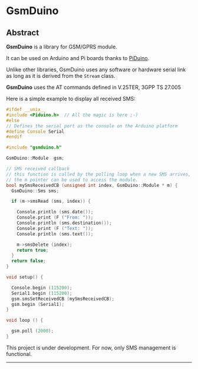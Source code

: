 # GsmDuino

## Abstract

**GsmDuino** is a library for GSM/GPRS module. 

It can be used on Arduino and Pi boards thanks to 
[PiDuino](https://github.com/epsilonrt/piduino).


Unlike other libraries, GsmDuino uses any software or hardware serial link as 
long as it is derived from the `Stream` class.

**GsmDuino** uses the AT commands defined in V.25TER, 3GPP TS 27.005

Here is a simple example to display all received SMS:

```c++
#ifdef __unix__
#include <Piduino.h>  // All the magic is here ;-)
#else
// Defines the serial port as the console on the Arduino platform
#define Console Serial
#endif

#include "gsmduino.h"

GsmDuino::Module  gsm;

// SMS received callback
// this function is called by the polling loop when a new SMS arrives,
// the m pointer can be used to access the module.
bool mySmsReceivedCB (unsigned int index, GsmDuino::Module * m) {
  GsmDuino::Sms sms;

  if (m->smsRead (sms, index)) {

    Console.println (sms.date());
    Console.print (F ("From: "));
    Console.println (sms.destination());
    Console.print (F ("Text: "));
    Console.println (sms.text());

    m->smsDelete (index);
    return true;
  }
  return false;
}

void setup() {

  Console.begin (115200);
  Serial1.begin (115200);
  gsm.smsSetReceivedCB (mySmsReceivedCB);
  gsm.begin (Serial1);
}

void loop () {

  gsm.poll (2000);
}
```

This project is under development. For now, only SMS management is functional.

------
